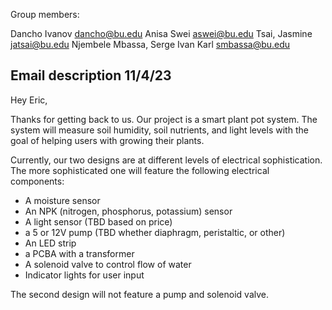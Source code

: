 
Group members:

Dancho Ivanov <dancho@bu.edu>
Anisa Swei <aswei@bu.edu>
Tsai, Jasmine <jatsai@bu.edu>
Njembele Mbassa, Serge Ivan Karl <smbassa@bu.edu>

## Email description 11/4/23

Hey Eric,

Thanks for getting back to us. Our project is a smart plant pot
system. The system will measure soil humidity, soil nutrients, and
light levels with the goal of helping users with growing their plants.

Currently, our two designs are at different levels of electrical
sophistication. The more sophisticated one will feature the following
electrical components:

* A moisture sensor
* An NPK (nitrogen, phosphorus, potassium) sensor
* A light sensor (TBD based on price) 
* a 5 or 12V pump (TBD whether diaphragm, peristaltic, or other)
* An LED strip
* a PCBA with a transformer 
* A solenoid valve to control flow of water
* Indicator lights for user input

The second design will not feature a pump and solenoid valve. 
